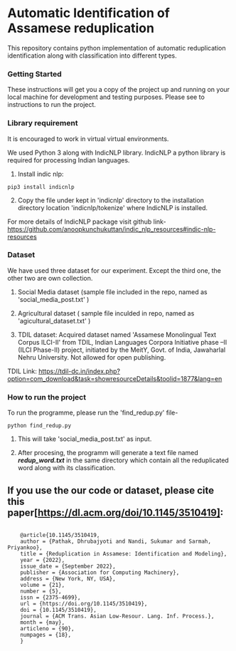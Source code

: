 # Automatic Identification of Assamese reduplication

This repository contains python implementation of automatic reduplication identification along with classification into different types.

### Getting Started

These instructions will get you a copy of the project up and running on your local machine for development and testing purposes. Please see to instructions to run the project.


### Library requirement

It is encouraged to work in virtual virtual environments.

We used Python 3 along with IndicNLP library. IndicNLP a python library is required for processing Indian languages. 

1) Install indic nlp: 

```
pip3 install indicnlp 

```
2) Copy the file under kept in 'indicnlp' directory to the installation directory location 'indicnlp/tokenize' where IndicNLP is installed.

For more details of IndicNLP package visit github link- https://github.com/anoopkunchukuttan/indic_nlp_resources#indic-nlp-resources

### Dataset

We have used three dataset for our experiment. Except the third one, the other two are own collection. 

1) Social Media dataset (sample file included in the repo, named as 'social_media_post.txt' )

2) Agricultural dataset ( sample file inculded in repo, named as 'agicultural_dataset.txt' )

3) TDIL dataset:  Acquired dataset named 'Assamese Monolingual Text Corpus ILCI-II' from TDIL, Indian Languages Corpora Initiative phase –II (ILCI Phase-II) project, initiated by the MeitY, Govt. of India, Jawaharlal Nehru University. Not allowed for open publishing.

TDIL Link: https://tdil-dc.in/index.php?option=com_download&task=showresourceDetails&toolid=1877&lang=en

### How to run the project

To run the programme, please run the 'find_redup.py' file-
```
python find_redup.py 
```
1) This will take 'social_media_post.txt' as input.

2) After procesing, the programm will generate a text file named  ***redup_word.txt*** in the same directory which contain all the reduplicated word along with its classification.

## If you use the our code or dataset, please cite this paper[https://dl.acm.org/doi/10.1145/3510419]: 

```

    @article{10.1145/3510419,
    author = {Pathak, Dhrubajyoti and Nandi, Sukumar and Sarmah, Priyankoo},
    title = {Reduplication in Assamese: Identification and Modeling},
    year = {2022},
    issue_date = {September 2022},
    publisher = {Association for Computing Machinery},
    address = {New York, NY, USA},
    volume = {21},
    number = {5},
    issn = {2375-4699},
    url = {https://doi.org/10.1145/3510419},
    doi = {10.1145/3510419},
    journal = {ACM Trans. Asian Low-Resour. Lang. Inf. Process.},
    month = {may},
    articleno = {90},
    numpages = {18},
    }  

```

